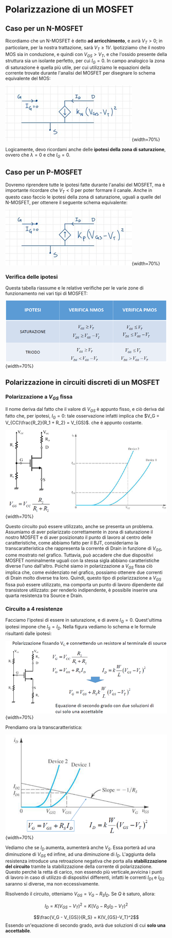 # Polarizzazione di un MOSFET

## Caso per un N-MOSFET

Ricordiamo che un N-MOSFET è detto **ad arricchimento**, e avrà $V_T > 0$; in particolare, per la nostra trattazione, sarà $V_T \ge 1V$. Ipotizziamo che il nostro MOS sia in conduzione, e quindi con $V_{GS} > V_T$, e che l'ossido presente della struttura sia un isolante perfetto, per cui $I_G = 0$. In campo analogico la zona di saturazione è quella più utile, per cui utilizziamo le equazioni della corrente trovate durante l'analisi del MOSFET per disegnare lo schema equivalente del MOS:

![Schema equivalente di un N-MOSFET in zona di saturazione](../images/16_PolarizzazioneMOS/EqNMOS.jpeg){width=70%}

Logicamente, devo ricordami anche delle **ipotesi della zona di saturazione**, ovvero che $\lambda = 0$ e che $I_G = 0$.

## Caso per un P-MOSFET

Dovremo riprendere tutte le ipotesi fatte durante l'analisi del MOSFET, ma è importante ricordare che $V_T < 0$ per poter formare il canale. Anche in questo caso faccio le ipotesi della zona di saturazione, uguali a quelle del N-MOSFET, per ottenere il seguente schema equivalente:

![Schema equivalente di un P-MOSFET in zona di saturazione](../images/16_PolarizzazioneMOS/EQPMOS.jpeg){width=70%}

### Verifica delle ipotesi

Questa tabella riassume e le relative verifiche per le varie zone di funzionamento nei vari tipi di MOSFET:

![Schema riassuntivo sulla verifica delle ipotesi](../images/16_PolarizzazioneMOS/Hp.png){width=70%}

## Polarizzazione in circuiti discreti di un MOSFET

### Polarizzazione a $V_{GS}$ fissa

Il nome deriva dal fatto che il valore di $V_{GS}$ è appunto fisso, e ciò deriva dal fatto che, per ipotesi, $I_G = 0$: tale osservazione infatti implica che $V_G = V_{CC}\frac{R_2}{R_1 + R_2} = V_{GS}$. che è appunto costante.

![Schema di polarizzazione a $V_{GS}$ fissa](../images/16_PolarizzazioneMOS/VCostante.png){width=70%}

Questo circuito può essere utilizzato, anche se presenta un problema. Assumiamo di aver polarizzato correttamente in zona di saturazione il nostro MOSFET e di aver posizionato il punto di lavoro al centro delle caratteristiche, come abbiamo fatto per il BJT, consideriamo la transcaratteristica che rappresenta la corrente di Drain in funzione di $V_{GS}$, come mostrato nel grafico. Tuttavia, può accadere che due dispositivi MOSFET nominalmente uguali con la stessa sigla abbiano caratteristiche diverse l'uno dall'altro. Poiché siamo in polarizzazione a $V_{GS}$ fissa ciò implica che, come evidenziato nel grafico, possiamo ottenere due correnti di Drain molto diverse tra loro. Quindi, questo tipo di polarizzazione a $V_{GS}$ fissa può essere utilizzato, ma comporta un punto di lavoro dipendente dal transistore utilizzato: per renderlo indipendente, è possibile inserire una quarta resistenza tra Source e Drain.

### Circuito a 4 resistenze

Facciamo l'ipotesi di essere in saturazione, e di avere $I_G = 0$. Quest'ultima ipotesi impone che $I_S = I_D$. Nella figura vediamo lo schema e le formule risultanti dalle ipotesi:

![Schema di polarizzazione a 4 resistenze](../images/16_PolarizzazioneMOS/4res.png){width=70%}

Prendiamo ora la transcaratteristica:

![Transcaratteristica di polarizzazione a 4 resistenze](../images/16_PolarizzazioneMOS/tr4res.png){width=70%}

Vediamo che se $I_D$ aumenta, aumenterà anche $V_S$. Essa porterà ad una diminuzione di $V_{GS}$ ed infine, ad una diminuzione di $I_D$. L'aggiunta della resistenza introduce una retroazione negativa che porta alla **stabilizzazione del circuito** tramite la stabilizzazione della corrente di polarizzazione. Questo perchè la retta di carico, non essendo più verticale,avvicina i punti di lavoro in caso di utilizzo di dispositivi differenti, infatti le correnti $I_{D1}$ e $I_{D2}$ saranno si diverse, ma non eccessivamente.

Risolvendo il circuito, otteniamo $V_{GS} = V_G - R_SI_D$. Se $Q$ è saturo, allora:

$$I_D = K(V_{GS} - V_T)^2 = K(V_G -R_SI_D-V_T)^2$$

$$\frac{V_G - V_{GS}}{R_S} = K(V_{GS}-V_T)^2$$
Essendo un'equazione di secondo grado, avrà due soluzioni di cui **solo una accettabile**.
